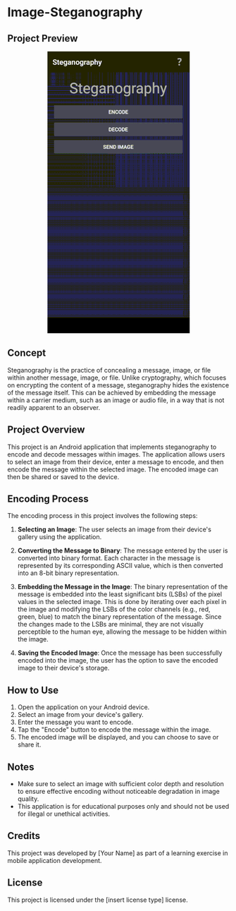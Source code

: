 # Image-Steganography

## Project Preview
<p align="center">
  <img src="previewFinal.gif" />
</p>

## Concept

Steganography is the practice of concealing a message, image, or file within another message, image, or file. Unlike cryptography, which focuses on encrypting the content of a message, steganography hides the existence of the message itself. This can be achieved by embedding the message within a carrier medium, such as an image or audio file, in a way that is not readily apparent to an observer.

## Project Overview

This project is an Android application that implements steganography to encode and decode messages within images. The application allows users to select an image from their device, enter a message to encode, and then encode the message within the selected image. The encoded image can then be shared or saved to the device.

## Encoding Process

The encoding process in this project involves the following steps:

1. **Selecting an Image**: The user selects an image from their device's gallery using the application.

2. **Converting the Message to Binary**: The message entered by the user is converted into binary format. Each character in the message is represented by its corresponding ASCII value, which is then converted into an 8-bit binary representation.

3. **Embedding the Message in the Image**: The binary representation of the message is embedded into the least significant bits (LSBs) of the pixel values in the selected image. This is done by iterating over each pixel in the image and modifying the LSBs of the color channels (e.g., red, green, blue) to match the binary representation of the message. Since the changes made to the LSBs are minimal, they are not visually perceptible to the human eye, allowing the message to be hidden within the image.

4. **Saving the Encoded Image**: Once the message has been successfully encoded into the image, the user has the option to save the encoded image to their device's storage.


## How to Use

1. Open the application on your Android device.
2. Select an image from your device's gallery.
3. Enter the message you want to encode.
4. Tap the "Encode" button to encode the message within the image.
5. The encoded image will be displayed, and you can choose to save or share it.

## Notes

- Make sure to select an image with sufficient color depth and resolution to ensure effective encoding without noticeable degradation in image quality.
- This application is for educational purposes only and should not be used for illegal or unethical activities.

## Credits

This project was developed by [Your Name] as part of a learning exercise in mobile application development.

## License

This project is licensed under the [insert license type] license.
